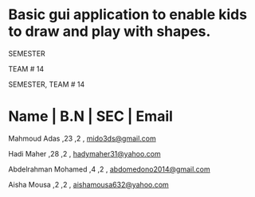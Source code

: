 # Basic gui application to enable kids to draw and play with shapes.

SEMESTER
 
TEAM # 14


SEMESTER, TEAM # 14

Name            |       B.N     |       SEC	|	Email
===============================================================================

Mahmoud Adas                ,23         ,2 	 , mido3ds@gmail.com

Hadi Maher                  ,28         ,2 	 , hadymaher31@yahoo.com

Abdelrahman Mohamed         ,4          ,2 	 , abdomedono2014@gmail.com

Aisha Mousa                 ,2          ,2	 , aishamousa632@yahoo.com
